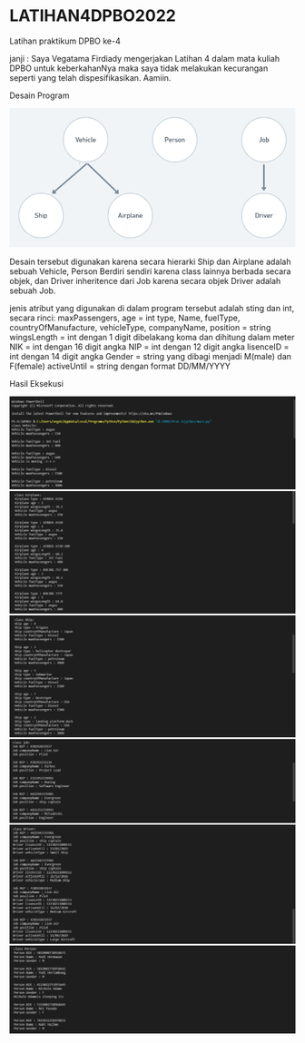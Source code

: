 # LATIHAN4DPBO2022
Latihan praktikum DPBO ke-4

janji : Saya Vegatama Firdiady mengerjakan Latihan 4 dalam mata kuliah DPBO untuk keberkahanNya maka saya tidak melakukan kecurangan seperti yang telah dispesifikasikan. Aamiin.

Desain Program

![Alt text](https://github.com/vegatama/LATIHAN4DPBO2022/blob/main/Hasil%20Screenshot/prak%204.png?raw=true "Title")

Desain tersebut digunakan karena secara hierarki Ship dan Airplane adalah sebuah Vehicle, Person Berdiri sendiri karena class lainnya berbada secara objek, dan Driver inheritence dari Job karena secara objek Driver adalah sebuah Job.

jenis atribut yang digunakan di dalam program tersebut adalah sting dan int, secara rinci:
maxPassengers, age = int 
type, Name, fuelType, countryOfManufacture, vehicleType, companyName, position = string
wingsLength = int dengan 1 digit dibelakang koma dan dihitung dalam meter
NIK = int dengan 16 digit angka
NIP = int dengan 12 digit angka
lisenceID = int dengan 14 digit angka
Gender = string yang dibagi menjadi M(male) dan F(female)
activeUntil = string dengan format DD/MM/YYYY


Hasil Eksekusi

![Alt text](https://github.com/vegatama/LATIHAN4DPBO2022/blob/main/Hasil%20Screenshot/vehicle.png?raw=true "Title")
![Alt text](https://github.com/vegatama/LATIHAN4DPBO2022/blob/main/Hasil%20Screenshot/Airplane.png?raw=true "Title")
![Alt text](https://github.com/vegatama/LATIHAN4DPBO2022/blob/main/Hasil%20Screenshot/ship.png?raw=true "Title")
![Alt text](https://github.com/vegatama/LATIHAN4DPBO2022/blob/main/Hasil%20Screenshot/job.png?raw=true "Title")
![Alt text](https://github.com/vegatama/LATIHAN4DPBO2022/blob/main/Hasil%20Screenshot/driver.png?raw=true "Title")
![Alt text](https://github.com/vegatama/LATIHAN4DPBO2022/blob/main/Hasil%20Screenshot/person.png?raw=true "Title")
